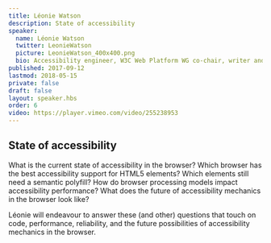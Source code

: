 ```yaml
---
title: Léonie Watson
description: State of accessibility
speaker:
  name: Léonie Watson
  twitter: LeonieWatson
  picture: LeonieWatson_400x400.png
  bio: Accessibility engineer, W3C Web Platform WG co-chair, writer and speaker, screen reader user, tequila drinker and crime fiction junkie.
published: 2017-09-12
lastmod: 2018-05-15
private: false
draft: false
layout: speaker.hbs
order: 6
video: https://player.vimeo.com/video/255238953
---
```


## State of accessibility

What is the current state of accessibility in the browser? Which browser has the best accessibility support for HTML5 elements? Which elements still need a semantic polyfill? How do browser processing models impact accessibility performance? What does the future of accessibility mechanics in the browser look like?

Léonie will endeavour to answer these (and other) questions that touch on code, performance, reliability, and the future possibilities of accessibility mechanics in the browser.
